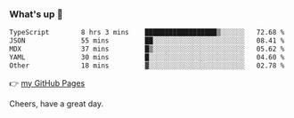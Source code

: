### What's up 👋

<!--START_SECTION:waka-->

```txt
TypeScript        8 hrs 3 mins    ██████████████████▒░░░░░░   72.68 %
JSON              55 mins         ██░░░░░░░░░░░░░░░░░░░░░░░   08.41 %
MDX               37 mins         █▒░░░░░░░░░░░░░░░░░░░░░░░   05.62 %
YAML              30 mins         █░░░░░░░░░░░░░░░░░░░░░░░░   04.60 %
Other             18 mins         ▓░░░░░░░░░░░░░░░░░░░░░░░░   02.78 %
```

<!--END_SECTION:waka-->

👉 [my GitHub Pages](https://ykzhukian.github.io)

Cheers, have a great day.

